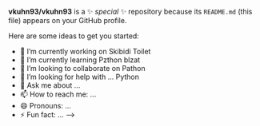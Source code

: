 **vkuhn93/vkuhn93** is a ✨ _special_ ✨ repository because its `README.md` (this file) appears on your GitHub profile.

Here are some ideas to get you started:

- 🔭 I’m currently working on Skibidi Toilet
- 🌱 I’m currently learning Pzthon blzat
- 👯 I’m looking to collaborate on Pathon
- 🤔 I’m looking for help with ... Python
- 💬 Ask me about ...
- 📫 How to reach me: ...
- 😄 Pronouns: ...
- ⚡ Fun fact: ...
-->
